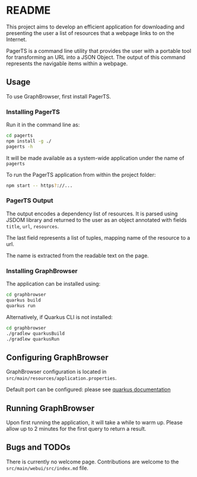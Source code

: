 # README

This project aims to develop an efficient application for downloading and presenting the user a list of resources that a webpage links to on the Internet.

PagerTS is a command line utility that provides the user with a portable tool for transforming an URL into a JSON Object. The output of this command represents the navigable items within a webpage.

## Usage

To use GraphBrowser, first install PagerTS. 

### Installing PagerTS

Run it in the command line as:

```bash
cd pagerts
npm install -g ./
pagerts -h
```

It will be made available as a system-wide application under the name of `pagerts`

To run the PagerTS application from within the project folder:

```bash
npm start -- https?://...
```

### PagerTS Output

The output encodes a dependency list of resources. It is parsed using JSDOM library and returned to the user as an object annotated with fields `title`, `url`, `resources`.

The last field represents a list of tuples, mapping name of the resource to a url.

The name is extracted from the readable text on the page.

### Installing GraphBrowser

The application can be installed using:

```bash
cd graphbrowser
quarkus build
quarkus run
```

Alternatively, if Quarkus CLI is not installed:

```bash
cd graphbrowser
./gradlew quarkusBuild
./gradlew quarkusRun
```

## Configuring GraphBrowser

GraphBrowser configuration is located in `src/main/resources/application.properties`.

Default port can be configured: please see [quarkus documentation](https://quarkus.io/guides/http-reference)

## Running GraphBrowser

Upon first running the application, it will take a while to warm up. Please allow up to 2 minutes for the first query to return a result.

## Bugs and TODOs

There is currently no welcome page. Contributions are welcome to the `src/main/webui/src/index.md` file.